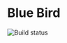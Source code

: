 # Blue Bird
![Build status](https://github.com/daniil49926/BlueBird/actions/workflows/checkers.yml/badge.svg?branch=main)
